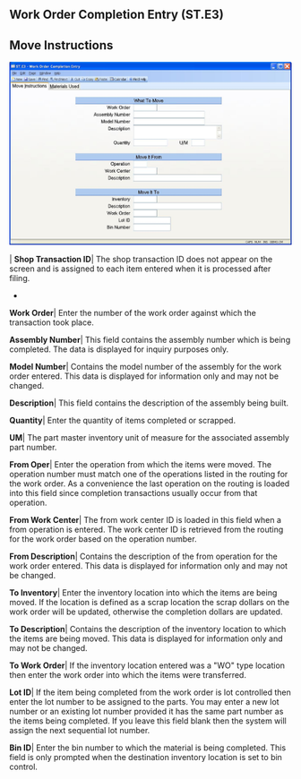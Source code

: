 ## Work Order Completion Entry (ST.E3)
<PageHeader />

## Move Instructions

![](./ST-E3-1.jpg)

| **Shop Transaction ID**|  The shop transaction ID does not appear on the
screen and is assigned to each item entered when it is processed after filing.

-  
**Work Order**|  Enter the number of the work order against which the
transaction took place.

**Assembly Number**|  This field contains the assembly number which is being
completed. The data is displayed for inquiry purposes only.

**Model Number**|  Contains the model number of the assembly for the work
order entered. This data is displayed for information only and may not be
changed.

**Description**|  This field contains the description of the assembly being
built.

**Quantity**|  Enter the quantity of items completed or scrapped.

**UM**|  The part master inventory unit of measure for the associated assembly
part number.

**From Oper**|  Enter the operation from which the items were moved. The
operation number must match one of the operations listed in the routing for
the work order. As a convenience the last operation on the routing is loaded
into this field since completion transactions usually occur from that
operation.

**From Work Center**|  The from work center ID is loaded in this field when a
from operation is entered. The work center ID is retrieved from the routing
for the work order based on the operation number.

**From Description**|  Contains the description of the from operation for the
work order entered. This data is displayed for information only and may not be
changed.

**To Inventory**|  Enter the inventory location into which the items are being
moved. If the location is defined as a scrap location the scrap dollars on the
work order will be updated, otherwise the completion dollars are updated.

**To Description**|  Contains the description of the inventory location to
which the items are being moved. This data is displayed for information only
and may not be changed.

**To Work Order**|  If the inventory location entered was a "WO" type location
then enter the work order into which the items were transferred.

**Lot ID**|  If the item being completed from the work order is lot controlled
then enter the lot number to be assigned to the parts. You may enter a new lot
number or an existing lot number provided it has the same part number as the
items being completed. If you leave this field blank then the system will
assign the next sequential lot number.

**Bin ID**|  Enter the bin number to which the material is being completed.
This field is only prompted when the destination inventory location is set to
bin control.


<badge text= "Version 8.10.57 " vertical="middle" />

<PageFooter />
